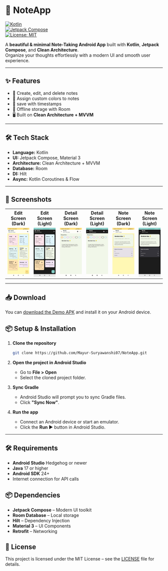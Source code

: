 # 📒 NoteApp  

[![Kotlin](https://img.shields.io/badge/?logo=kotlin)](https://kotlinlang.org/)  
[![Jetpack Compose](https://img.shields.io/badge/Jetpack%20Compose-Material%203-blueviolet.svg?logo=jetpackcompose)](https://developer.android.com/jetpack/compose)  
[![License: MIT](https://img.shields.io/badge/License-MIT-green.svg)](LICENSE)  

A **beautiful & minimal Note-Taking Android App** built with **Kotlin**, **Jetpack Compose**, and **Clean Architecture**.  
Organize your thoughts effortlessly with a modern UI and smooth user experience.  

---

## ✨ Features  
- 📝 Create, edit, and delete notes  
- 🎨 Assign custom colors to notes  
- 📅 save with timestamps  
- 💾 Offline storage with Room  
- 🖥 Built on **Clean Architecture + MVVM**  

---

## 🛠 Tech Stack  
- **Language:** Kotlin  
- **UI:** Jetpack Compose, Material 3  
- **Architecture:** Clean Architecture + MVVM  
- **Database:** Room  
- **DI:** Hilt  
- **Async:** Kotlin Coroutines & Flow  

---

## 📸 Screenshots

<table align="center">
  <tr>
    <th>Edit Screen (Dark)</th>
    <th>Edit Screen (Light)</th>
    <th>Detail Screen (Dark)</th>
    <th>Detail Screen (Light)</th>
    <th>Note Screen (Dark)</th>
    <th>Note Screen (Light)</th>
  </tr>
  <tr>
    <td><img src="screenshots/NoteScreen(Light_Mode).jpg" width="200"></td>
    <td><img src="screenshots/NoteScreen(DarkMode).jpg" width="200"></td>
    <td><img src="screenshots/EditScreen(LightMode).jpg" width="200"></td>
    <td><img src="screenshots/EditScreen(DarkMode).jpg" width="200"></td>
    <td><img src="screenshots/NoteDetailScreen(Light_Mode).jpg" width="200"></td>
    <td><img src="screenshots/NoteDetailScreen(Dark_Mode).jpg" width="200"></td>
  </tr>
</table>

---
## 📥 Download
You can [download the Demo APK](https://github.com/Mayur-Suryawanshi07/NoteApp/releases/download/v1.0.0/NoteApp.apk) and install it on your Android device.

## 📦 Setup & Installation
1. **Clone the repository**  
   ```bash
   git clone https://github.com/Mayur-Suryawanshi07/NoteApp.git

2. **Open the project in Android Studio**  
   - Go to **File > Open**  
   - Select the cloned project folder.

3. **Sync Gradle**  
   - Android Studio will prompt you to sync Gradle files.  
   - Click **"Sync Now"**.

4. **Run the app**  
   - Connect an Android device or start an emulator.  
   - Click the **Run ▶️** button in Android Studio.
     
  ---

## 🛠 Requirements
- **Android Studio** Hedgehog or newer  
- **Java** 17 or higher  
- **Android SDK** 24+  
- Internet connection for API calls  

## 📦 Dependencies
- **Jetpack Compose** – Modern UI toolkit  
- **Room Database** – Local storage  
- **Hilt** – Dependency Injection  
- **Material 3** – UI Components  
- **Retrofit** – Networking  

 ## 📜 License
This project is licensed under the MIT License – see the [LICENSE](LICENSE) file for details.
